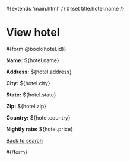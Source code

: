 \#{extends 'main.html' /} \#{set title:hotel.name /}

# View hotel

\#{form @book(hotel.id)}

**Name:** ${hotel.name}

**Address:** ${hotel.address}

**City:** ${hotel.city}

**State:** ${hotel.state}

**Zip:** ${hotel.zip}

**Country:** ${hotel.country}

**Nightly rate:** ${hotel.price}

[Back to search](<@%7Bindex()%7D>)

\#{/form}
